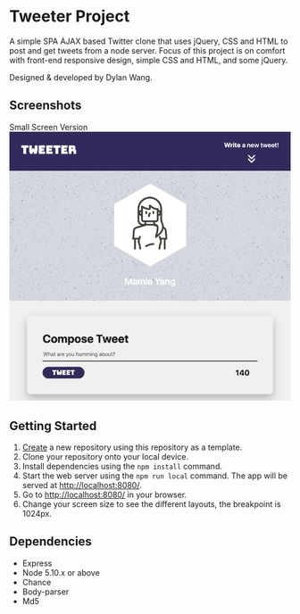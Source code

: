 # Tweeter Project

A simple SPA AJAX based Twitter clone that uses jQuery, CSS and HTML to post and get tweets from a node server.
Focus of this project is on comfort with front-end responsive design, simple CSS and HTML, and some jQuery.

Designed & developed by Dylan Wang.

## Screenshots
Small Screen Version
![Header View](/assets/screenshots/smallScreen1.png)




## Getting Started

1. [Create](https://docs.github.com/en/repositories/creating-and-managing-repositories/creating-a-repository-from-a-template) a new repository using this repository as a template.
2. Clone your repository onto your local device.
3. Install dependencies using the `npm install` command.
3. Start the web server using the `npm run local` command. The app will be served at <http://localhost:8080/>.
4. Go to <http://localhost:8080/> in your browser.
5. Change your screen size to see the different layouts, the breakpoint is 1024px.

## Dependencies

- Express
- Node 5.10.x or above
- Chance
- Body-parser
- Md5
